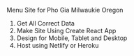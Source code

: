 Menu Site for Pho Gia Milwaukie Oregon

1. Get All Correct Data
2. Make Site Using Create React App
3. Design for Mobile, Tablet and Desktop
4. Host using Netlify or Heroku
